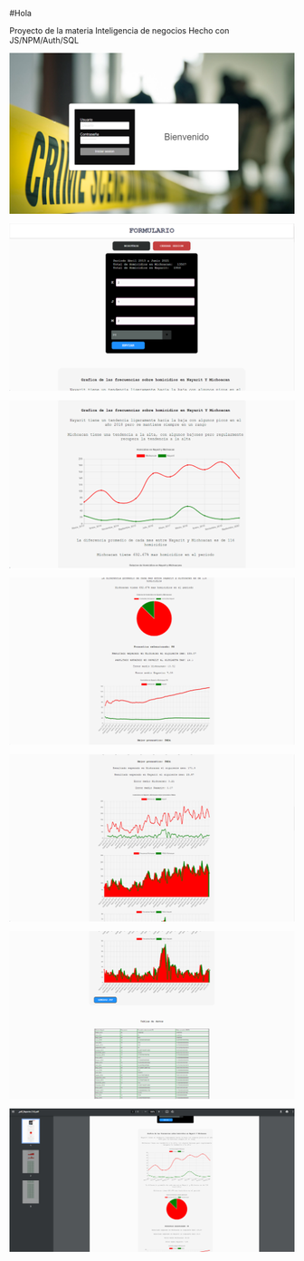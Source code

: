 #Hola

Proyecto de la materia Inteligencia de negocios
Hecho con JS/NPM/Auth/SQL

![alt text](https://github.com/DanielSaed/ProyectoIN/blob/master/img/Login.png?raw=true)

![alt text](https://github.com/DanielSaed/ProyectoIN/blob/master/img/Inicio.png?raw=true)

![alt text](https://github.com/DanielSaed/ProyectoIN/blob/master/img/Inicio2.png?raw=true)

![alt text](https://github.com/DanielSaed/ProyectoIN/blob/master/img/Inicio3.png?raw=true)

![alt text](https://github.com/DanielSaed/ProyectoIN/blob/master/img/Inicio4.png?raw=true)

![alt text](https://github.com/DanielSaed/ProyectoIN/blob/master/img/Inicio5.png?raw=true)

![alt text](https://github.com/DanielSaed/ProyectoIN/blob/master/img/Pdf.png?raw=true)
